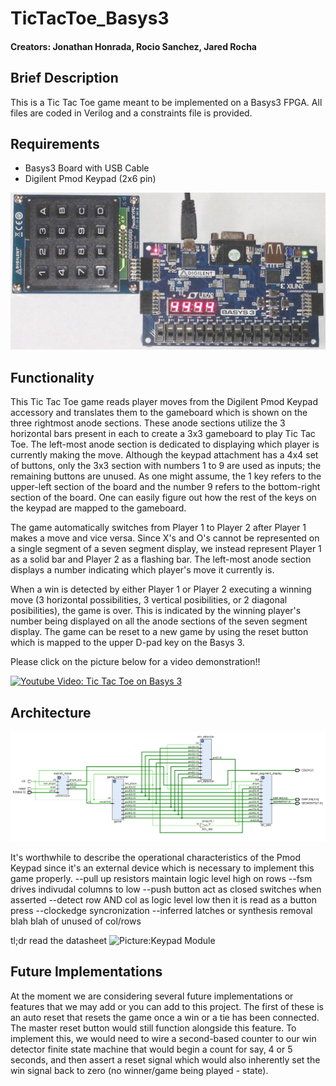 # TicTacToe_Basys3
#### Creators: Jonathan Honrada, Rocio Sanchez, Jared Rocha
Brief Description
---------------
This is a Tic Tac Toe game meant to be implemented on a Basys3 FPGA. All files are coded in Verilog and a constraints file is provided.

Requirements
---------------
- Basys3 Board with USB Cable
- Digilent Pmod Keypad (2x6 pin) 

![Picture:Keypad and Basys 3](https://raw.githubusercontent.com/JonathanHonrada/TicTacToe_Basys3/master/Basys3_PmodKYPD.jpg)

Functionality
---------------
This Tic Tac Toe game reads player moves from the Digilent Pmod Keypad accessory and translates them to the gameboard which is shown on the three rightmost anode sections. These anode sections utilize the 3 horizontal bars present in each to create a 3x3 gameboard to play Tic Tac Toe. The left-most anode section is dedicated to displaying which player is currently making the move. Although the keypad attachment has a 4x4 set of buttons, only the 3x3 section with numbers 1 to 9 are used as inputs; the remaining buttons are unused. As one might assume, the 1 key refers to the upper-left section of the board and the number 9 refers to the bottom-right section of the board. One can easily figure out how the rest of the keys on the keypad are mapped to the gameboard.

The game automatically switches from Player 1 to Player 2 after Player 1 makes a move and vice versa. Since X's and O's cannot be represented on a single segment of a seven segment display, we instead represent Player 1 as a solid bar and Player 2 as a flashing bar. The left-most anode section displays a number indicating which player's move it currently is.

When a win is detected by either Player 1 or Player 2 executing a winning move (3 horizontal possibilities, 3 vertical posibilities, or 2 diagonal posibilities), the game is over. This is indicated by the winning player's number being displayed on all the anode sections of the seven segment display. The game can be reset to a new game by using the reset button which is mapped to the upper D-pad key on the Basys 3.

Please click on the picture below for a video demonstration!!

[![Youtube Video: Tic Tac Toe on Basys 3](https://i.ytimg.com/vi/3Zp5S_m8s-U/hqdefault.jpg?sqp=-oaymwEjCPYBEIoBSFryq4qpAxUIARUAAAAAGAElAADIQj0AgKJDeAE=&rs=AOn4CLBg3-e8QM3Py1Z66wh6rr2dO1FEpA)](https://www.youtube.com/watch?v=3Zp5S_m8s-U)

Architecture
--------------
![Picture:Elaborated Design](https://raw.githubusercontent.com/JonathanHonrada/TicTacToe_Basys3/master/elaborated_design.png)

It's worthwhile to describe the operational characteristics of the Pmod Keypad since it's an external device which is necessary to implement this game properly. 
--pull up resistors maintain logic level high on rows
--fsm drives indivudal columns to low
--push button act as closed switches when asserted
--detect row AND col as logic level low then it is read as a button press
--clockedge syncronization
--inferred latches or synthesis removal blah blah of unused of col/rows

tl;dr read the datasheet
![Picture:Keypad Module](https://i.imgur.com/PWv8lRb.png)

Future Implementations
----------------
At the moment we are considering several future implementations or features that we may add or you can add to this project. The first of these is an auto reset that resets the game once a win or a tie has been connected. The master reset button would still function alongside this feature. To implement this, we would need to wire a second-based counter to our win detector finite state machine that would begin a count for say, 4 or 5 seconds, and then assert a reset signal which would also inherently set the win signal back to zero (no winner/game being played - state).

